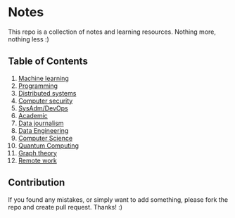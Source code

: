 # Notes

This repo is a collection of notes and learning resources. Nothing more, nothing less :)

## Table of Contents

1. [Machine learning](machine_learning/)
2. [Programming](programming/)
3. [Distributed systems](distributed_systems/)
4. [Computer security](computer_security/)
5. [SysAdm/DevOps](sysadm/)
6. [Academic](academic/)
7. [Data journalism](data_journalism/)
8. [Data Engineering](data_engineering/)
9. [Computer Science](computer_science/)
10. [Quantum Computing](quantum_computing/)
11. [Graph theory](graph_theory/)
12. [Remote work](remote_work/)

## Contribution

If you found any mistakes, or simply want to add something, please fork the repo and create pull request. Thanks! :)
